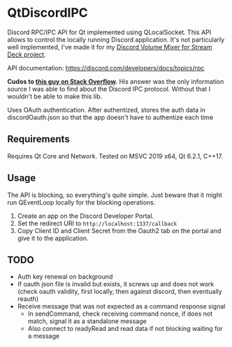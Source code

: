 # QtDiscordIPC
Discord RPC/IPC API for Qt implemented using QLocalSocket.
This API allows to control the locally running Discord application. It's not particularly well implemented, I've made it for my [Discord Volume Mixer for Stream Deck project](https://github.com/CZDanol/streamdeck-discordmixer).

API documentation: https://discord.com/developers/docs/topics/rpc

**Cudos to [this guy on Stack Overflow](https://stackoverflow.com/a/68958800/5290264).** His answer was the only information source I was able to find about the Discord IPC protocol. Without that I wouldn't be able to make this lib.

Uses OAuth authentication. After authentized, stores the auth data in discordOauth.json so that the app doesn't have to authentize each time

## Requirements
Requires Qt Core and Network.
Tested on MSVC 2019 x64, Qt 6.2.1, C++17.

## Usage
The API is blocking, so everything's quite simple. Just beware that it might run QEventLoop locally for the blocking operations.

1. Create an app on the Discord Developer Portal.
2. Set the redirect URI to `http://localhost:1337/callback`
3. Copy Client ID and Client Secret from the Oauth2 tab on the portal and give it to the application.

## TODO
* Auth key renewal on background
* If oauth json file is invalid but exists, it screws up and does not work (check oauth validity, first locally, then against discord, then eventually reauth)
* Receive message that was not expected as a command response signal
	* In sendCommand, check receiving command nonce, if does not match, signal it as a standalone message
	* Also connect to readyRead and read data if not blocking waiting for a message